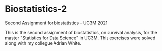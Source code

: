 # Biostatistics-2
Second Assignment for biostatistics - UC3M 2021

This is the second assignment of biostatistics, on survival analysis, for the master "Statistics for Data Science" in UC3M.
This exercises were solved along with my collegue Adrian White.
